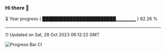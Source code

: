 ### Hi there 👋

⏳ Year progress { ████████████████████████▁▁▁▁▁▁ } 82.26 %

---

⏰ Updated on Sat, 28 Oct 2023 06:12:22 GMT

![Progress Bar CI](https://github.com/liununu/liununu/workflows/Progress%20Bar%20CI/badge.svg)
